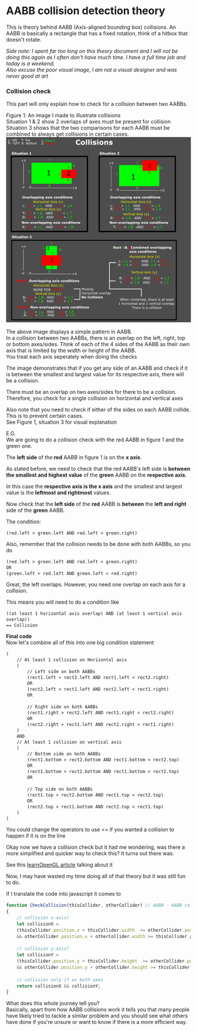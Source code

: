 # AABB collision detection theory

This is theory behind AABB (Axis-aligned bounding box) collisions. An AABB is basically a rectangle that has a fixed rotation, think of a hitbox that doesn't rotate.

*Side note: I spent far too long on this theory document and I will not be doing this again as I often don't have much time. I have a full time job and today is a weekend.  
Also excuse the poor visual image, I am not a visual designer and was never good at art*

### Collision check 
This part will only explain how to check for a collision between two AABBs.  

Figure 1: An image I made to illustrate collisions  
Situation 1 & 2 show 2 overlaps of axes must be present for collision  
Situation 3 shows that the two comparisons for each AABB must be combined to always get collisions in certain cases.  
![alt text](/Theory/Collision%20demonstration/Collision%20demonstration%201%20illustration.png)

The above image displays a simple pattern in AABB.  
In a collision between two AABBs, there is an overlap on the left, right, top or bottom axes/sides. Think of each of the 4 sides of the AABB as their own axis that is limited by the width or height of the AABB.  
You treat each axis seperately when doing the checks

The image demonstrates that if you get any side of an AABB and check if it is between the smallest and largest value for its respective axis, there will be a collision.  

There must be an overlap on two axes/sides for there to be a collision. Therefore, you check for a single collision on horizontal and vertical axes

Also note that you need to check if either of the sides on each AABB collide. This is to prevent certain cases.  
See Figure 1, situation 3 for visual explanation

E.G.  
We are going to do a collision check with the red AABB in figure 1 and the green one.  

The **left side** of the **red** AABB in figure 1 is on the **x axis**.  

As stated before, we need to check that the red AABB's left side is **between the smallest and highest value** of the **green** AABB on the **respective axis**.  

In this case the **respective axis is the x axis** and the smallest and largest value is the **leftmost and rightmost** values.  

Now check that the **left side** of the **red** AABB is **between** the **left and right** side of the **green** AABB.  

The condition:  
```
(red.left > green.left AND red.left < green.right)
 ```

Also, remember that the collision needs to be done with both AABBs, so you do  
```
(red.left > green.left AND red.left < green.right)  
OR  
(green.left > red.left AND green.left < red.right) 
```  
  
Great, the left overlaps. However, you need one overlap on each axis for a collision.  

This means you will need to do a condition like
```
((at least 1 horizontal axis overlap) AND (at least 1 vertical axis overlap))
== Collision
```

**Final code**  
Now let's combine all of this into one big condition statement
``` 
(
    // At least 1 collision on Horizontal axis
    (
        // Left side on both AABBs
        (rect1.left > rect2.left AND rect1.left < rect2.right) 
        OR
        (rect2.left > rect1.left AND rect2.left < rect1.right)
        OR

        // Right side on both AABBs
        (rect1.right > rect2.left AND rect1.right < rect2.right)
        OR
        (rect2.right > rect1.left AND rect2.right < rect1.right)
    )
    AND
    // At least 1 collision on vertical axis
    (
        // Bottom side on both AABBs
        (rect1.bottom > rect2.bottom AND rect1.bottom < rect2.top)
        OR
        (rect1.bottom > rect2.bottom AND rect1.bottom < rect2.top)
        OR

        // Top side on both AABBs
        (rect1.top > rect2.bottom AND rect1.top < rect2.top)
        OR
        (rect2.top > rect1.bottom AND rect2.top < rect1.top)
    )
)
```

You could change the operators to use <= if you wanted a collision to happen if it is on the line  

Okay now we have a collision check but it had me wondering, was there a more simplified and quicker way to check this? It turns out there was.  

See this [learnOpenGL article](https://learnopengl.com/In-Practice/2D-Game/Collisions/Collision-detection) talking about it  

Now, I may have wasted my time doing all of that theory but it was still fun to do.  

If I translate the code into javascript it comes to
``` Javascript
function CheckCollision(thisCollider, otherCollider) // AABB - AABB collision
{
    // collision x-axis?
    let collisionX = 
    (thisCollider.position.x + thisCollider.width  >= otherCollider.position.x 
    && otherCollider.position.x + otherCollider.width >= thisCollider.position.x);
    
    // collision y-axis?
    let collisionY = 
    (thisCollider.position.y + thisCollider.height  >= otherCollider.position.y 
    && otherCollider.position.y + otherCollider.height >= thisCollider.position.y);

    // collision only if on both axes
    return collisionX && collisionY;
}  
```

What does this whole journey tell you?  
Basically, apart from how AABB collisions work it tells you that many people have likely tried to tackle a similar problem and you should see what others have done if you're unsure or want to know if there is a more efficient way.